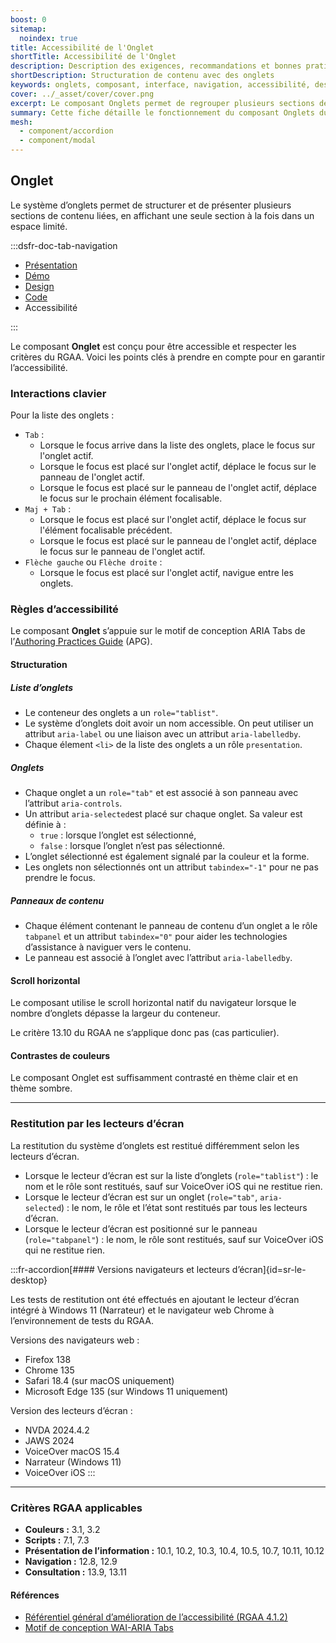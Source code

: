 ```yaml
---
boost: 0
sitemap:
  noindex: true
title: Accessibilité de l'Onglet
shortTitle: Accessibilité de l'Onglet
description: Description des exigences, recommandations et bonnes pratiques d’accessibilité du composant Onglet.
shortDescription: Structuration de contenu avec des onglets
keywords: onglets, composant, interface, navigation, accessibilité, design système, UX, DSFR
cover: ../_asset/cover/cover.png
excerpt: Le composant Onglets permet de regrouper plusieurs sections de contenu dans un espace réduit en affichant une seule section à la fois. Il est utile pour simplifier la lecture et améliorer l’expérience utilisateur.
summary: Cette fiche détaille le fonctionnement du composant Onglets du design système de l’État. Elle décrit ses usages recommandés, ses règles d’intégration et d’accessibilité, ainsi que son comportement responsive. Le contenu est destiné aux équipes design et développement souhaitant structurer des interfaces avec plusieurs sections de contenu apparentées tout en maintenant une expérience claire et fluide.
mesh:
  - component/accordion
  - component/modal
---
```


## Onglet

Le système d’onglets permet de structurer et de présenter plusieurs sections de contenu liées, en affichant une seule section à la fois dans un espace limité.

:::dsfr-doc-tab-navigation

- [Présentation](../index.md)
- [Démo](../demo/index.md)
- [Design](../design/index.md)
- [Code](../code/index.md)
- Accessibilité

:::

Le composant **Onglet** est conçu pour être accessible et respecter les critères du RGAA. Voici les points clés à prendre en compte pour en garantir l’accessibilité.

### Interactions clavier

Pour la liste des onglets&nbsp;:

- `Tab` :
  - Lorsque le focus arrive dans la liste des onglets, place le focus sur l'onglet actif.
  - Lorsque le focus est placé sur l'onglet actif, déplace le focus sur le panneau de l'onglet actif.
  - Lorsque le focus est placé sur le panneau de l'onglet actif, déplace le focus sur le prochain élément focalisable.
- `Maj + Tab` :
  - Lorsque le focus est placé sur l'onglet actif, déplace le focus sur l'élément focalisable précédent.
  - Lorsque le focus est placé sur le panneau de l'onglet actif, déplace le focus sur le panneau de l'onglet actif.
- `Flèche gauche` ou `Flèche droite` :
  - Lorsque le focus est placé sur l'onglet actif, navigue entre les onglets.

### Règles d’accessibilité

Le composant **Onglet** s’appuie sur le motif de conception ARIA <span lang="en">Tabs</span> de l’<a href="https://www.w3.org/WAI/ARIA/apg/about/introduction/" rel="noopener external" target="_blank" title="W3C - nouvelle fenêtre" lang="en">Authoring Practices Guide</a> (APG).

#### Structuration

##### Liste d’onglets

- Le conteneur des onglets a un `role="tablist"`.
- Le système d’onglets doit avoir un nom accessible. On peut utiliser un attribut `aria-label` ou une liaison avec un attribut `aria-labelledby`.
- Chaque élement `<li>` de la liste des onglets a un rôle `presentation`.

##### Onglets

- Chaque onglet a un `role="tab"` et est associé à son panneau avec l’attribut `aria-controls`.
- Un attribut `aria-selected`est placé sur chaque onglet. Sa valeur est définie à&nbsp;:
  - `true`&nbsp;: lorsque l’onglet est sélectionné,
  - `false`&nbsp;: lorsque l’onglet n’est pas sélectionné.
- L’onglet sélectionné est également signalé par la couleur et la forme.
- Les onglets non sélectionnés ont un attribut `tabindex="-1"` pour ne pas prendre le focus.

##### Panneaux de contenu

- Chaque élément contenant le panneau de contenu d’un onglet a le rôle `tabpanel` et un attribut `tabindex="0"` pour aider les technologies d’assistance à naviguer vers le contenu.
- Le panneau est associé à l’onglet avec l’attribut `aria-labelledby`.

#### Scroll horizontal

Le composant utilise le scroll horizontal natif du navigateur lorsque le nombre d’onglets dépasse la largeur du conteneur.

Le critère 13.10 du RGAA ne s’applique donc pas (cas particulier).

#### Contrastes de couleurs

Le composant Onglet est suffisamment contrasté en thème clair et en thème sombre.

---
### Restitution par les lecteurs d’écran

La restitution du système d’onglets est restitué différemment selon les lecteurs d’écran.

- Lorsque le lecteur d’écran est sur la liste d’onglets (`role="tablist"`)&nbsp;: le nom et le rôle sont restitués, sauf sur VoiceOver iOS qui ne restitue rien.
- Lorsque le lecteur d’écran est sur un onglet (`role="tab"`, `aria-selected`)&nbsp;: le nom, le rôle et l’état sont restitués par tous les lecteurs d’écran.
- Lorsque le lecteur d’écran est positionné sur le panneau (`role="tabpanel"`)&nbsp;: le nom, le rôle sont restitués, sauf sur VoiceOver iOS qui ne restitue rien.

:::fr-accordion[#### Versions navigateurs et lecteurs d’écran]{id=sr-le-desktop}

Les tests de restitution ont été effectués en ajoutant le lecteur d’écran intégré à Windows 11 (Narrateur) et le navigateur web Chrome à l’environnement de tests du RGAA.

Versions des navigateurs web&nbsp;:

- Firefox 138
- Chrome 135
- Safari 18.4 (sur macOS uniquement)
- Microsoft Edge 135 (sur Windows 11 uniquement)

Version des lecteurs d’écran&nbsp;:
- NVDA 2024.4.2
- JAWS 2024
- VoiceOver macOS 15.4
- Narrateur (Windows 11)
- VoiceOver iOS
:::

---

### Critères RGAA applicables

- **Couleurs&nbsp;:** 3.1, 3.2
- **Scripts&nbsp;:** 7.1, 7.3
- **Présentation de l’information&nbsp;:** 10.1, 10.2, 10.3, 10.4, 10.5, 10.7, 10.11, 10.12
- **Navigation&nbsp;:** 12.8, 12.9
- **Consultation&nbsp;:** 13.9, 13.11

#### Références

- [Référentiel général d’amélioration de l’accessibilité (RGAA 4.1.2)](https://accessibilite.numerique.gouv.fr/methode/criteres-et-tests/)
- [Motif de conception WAI-ARIA Tabs](https://www.w3.org/WAI/ARIA/apg/patterns/tabs/)
